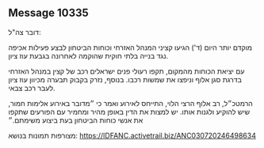 ## Message 10335

דובר צה"ל: 

מוקדם יותר היום (ד') הגיעו קציני המנהל האזרחי וכוחות הביטחון לבצע פעילות אכיפה נגד בנייה בלתי חוקית שהוקמה לאחרונה בגבעת עוז ציון. 

עם יציאת הכוחות מהמקום, תקפו רעולי פנים ישראלים רכב של קצין במנהל האזרחי בדרגת סגן אלוף וניפצו את שמשות רכבו. בנוסף, נזרק בקבוק תבערה מכיוון עוז ציון לעבר רכב צבאי. 

הרמטכ״ל, רב אלוף הרצי הלוי, התייחס לאירוע ואמר כי ״מדובר באירוע אלימות חמור, שיש להוקיע ולגנות אותו. יש למצות את הדין באופן מהיר ומחמיר עם הפורעים שתקפו את אנשי כוחות הביטחון בעת ביצוע משימתם.״

מצורפות תמונות בנושא: https://IDFANC.activetrail.biz/ANC030720246498634

